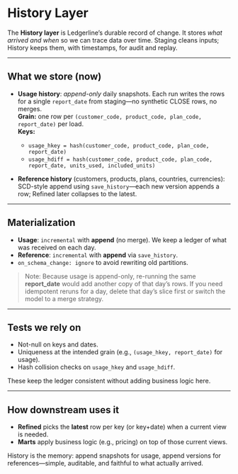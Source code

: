 # History Layer

The **History layer** is Ledgerline’s durable record of change. It stores *what arrived and when* so we can trace data over time. Staging cleans inputs; History keeps them, with timestamps, for audit and replay.

---

## What we store (now)

- **Usage history**: *append-only* daily snapshots. Each run writes the rows for a single `report_date` from staging—no synthetic CLOSE rows, no merges.  
  **Grain:** one row per `(customer_code, product_code, plan_code, report_date)` per load.  
  **Keys:**  
  - `usage_hkey = hash(customer_code, product_code, plan_code, report_date)`  
  - `usage_hdiff = hash(customer_code, product_code, plan_code, report_date, units_used, included_units)`

- **Reference history** (customers, products, plans, countries, currencies): SCD-style append using `save_history`—each new version appends a row; Refined later collapses to the latest.

---

## Materialization

- **Usage**: `incremental` with **append** (no merge). We keep a ledger of what was received on each day.  
- **Reference**: `incremental` with **append** via `save_history`.  
- `on_schema_change: ignore` to avoid rewriting old partitions.

> Note: Because usage is append-only, re-running the same **report_date** would add another copy of that day’s rows. If you need idempotent reruns for a day, delete that day’s slice first or switch the model to a merge strategy.

---

## Tests we rely on

- Not-null on keys and dates.  
- Uniqueness at the intended grain (e.g., `(usage_hkey, report_date)` for usage).  
- Hash collision checks on `usage_hkey` and `usage_hdiff`.

These keep the ledger consistent without adding business logic here.

---

## How downstream uses it

- **Refined** picks the **latest** row per key (or key+date) when a current view is needed.  
- **Marts** apply business logic (e.g., pricing) on top of those current views.

History is the memory: append snapshots for usage, append versions for references—simple, auditable, and faithful to what actually arrived.

